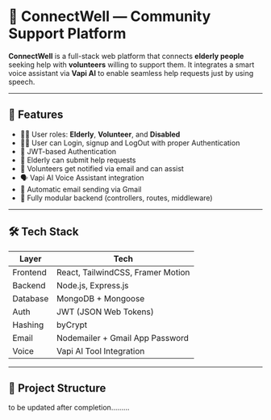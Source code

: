 # 🧓 ConnectWell — Community Support Platform

**ConnectWell** is a full-stack web platform that connects **elderly people** seeking help with **volunteers** willing to support them. It integrates a smart voice assistant via **Vapi AI** to enable seamless help requests just by using speech.

---

## 🚀 Features

- 🧑‍💼 User roles: **Elderly**, **Volunteer**, and **Disabled**
- 🧑‍💼 User can Login, signup and LogOut with proper Authentication
- 🔐 JWT-based Authentication
- 📝 Elderly can submit help requests
- 🤝 Volunteers get notified via email and can assist
- 🗣️ Vapi AI Voice Assistant integration
- 📧 Automatic email sending via Gmail
- 🧼 Fully modular backend (controllers, routes, middleware)

---

## 🛠️ Tech Stack

| Layer        | Tech                               |
|--------------|------------------------------------|
| Frontend     | React, TailwindCSS, Framer Motion  |
| Backend      | Node.js, Express.js                |
| Database     | MongoDB + Mongoose                 |
| Auth         | JWT (JSON Web Tokens)              |
| Hashing      | byCrypt                            |
| Email        | Nodemailer + Gmail App Password    |
| Voice        | Vapi AI Tool Integration           |

---

## 📁 Project Structure

to be updated after completion.........

